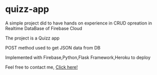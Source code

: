 # quizz-app
A simple project did to have hands on experience in CRUD opreation in Realtime DataBase of Firebase Cloud

The project is a Quizz app

POST method used to get JSON data from DB

Implemented with Firebase,Python,Flask Framework,Heroku to deploy

Feel free to contact me, <a href='https://www.molidebugger.me/'>Click here!</a>
